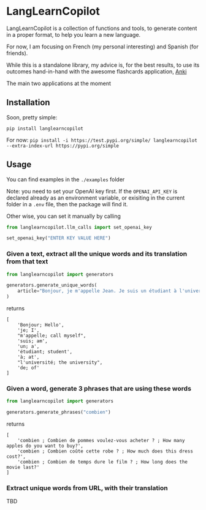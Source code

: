 # LangLearnCopilot
LangLearnCopilot is a collection of functions and tools, to generate content in a proper format, to help you learn a new language.

For now, I am focusing on French (my personal interesting) and Spanish (for friends).

While this is a standalone library, my advice is, for the best results, to use its outcomes hand-in-hand with the awesome flashcards application, [Anki](https://apps.ankiweb.net/)

The main two applications at the moment

## Installation
Soon, pretty simple:

`pip install langlearncopilot`

For now:
`pip install -i https://test.pypi.org/simple/ langlearncopilot --extra-index-url https://pypi.org/simple`

## Usage
You can find examples in the `./examples` folder

Note: you need to set your OpenAI key first. If the `OPENAI_API_KEY` is declared already as an environment variable, or exisiting in the current folder in a `.env` file, then the package will find it.

Other wise, you can set it manually by calling
```python
from langlearncopilot.llm_calls import set_openai_key

set_openai_key("ENTER KEY VALUE HERE")
```

### Given a text, extract all the unique words and its translation from that text
```python
from langlearncopilot import generators

generators.generate_unique_words(
    article="Bonjour, je m'appelle Jean. Je suis un étudiant à l'université de Paris."
)
```
returns
```
[
    'Bonjour; Hello',
    'je; I',
    "m'appelle; call myself",
    'suis; am',
    'un; a',
    'étudiant; student',
    'à; at',
    "l'université; the university",
    'de; of'
]
```

### Given a word, generate 3 phrases that are using these words
```python
from langlearncopilot import generators

generators.generate_phrases("combien")
```

returns
```
[
    'combien ; Combien de pommes voulez-vous acheter ? ; How many apples do you want to buy?',
    'combien ; Combien coûte cette robe ? ; How much does this dress cost?',
    'combien ; Combien de temps dure le film ? ; How long does the movie last?'
]
```

### Extract unique words from URL, with their translation
TBD
